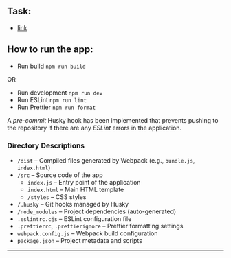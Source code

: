 ## Task: 
- [link](https://docs.google.com/document/d/1zpXXeSae-BlcxPKgw3DhxZA92cspVailrPYoaXSYrW8/edit?pli=1&tab=t.0)

## How to run the app:
- Run build ```npm run build```

OR

- Run development ```npm run dev```
- Run ESLint ```npm run lint```
- Run Prettier ```npm run format```

A *pre-commit* Husky hook has been implemented that prevents pushing to the repository if there are any *ESLint* errors in the application.



### Directory Descriptions

- `/dist` – Compiled files generated by Webpack (e.g., `bundle.js`, `index.html`)
- `/src` – Source code of the app  
  - `index.js` – Entry point of the application  
  - `index.html` – Main HTML template  
  - `/styles` – CSS styles
- `/.husky` – Git hooks managed by Husky
- `/node_modules` – Project dependencies (auto-generated)
- `.eslintrc.cjs` – ESLint configuration file
- `.prettierrc`, `.prettierignore` – Prettier formatting settings
- `webpack.config.js` – Webpack build configuration
- `package.json` – Project metadata and scripts


---
